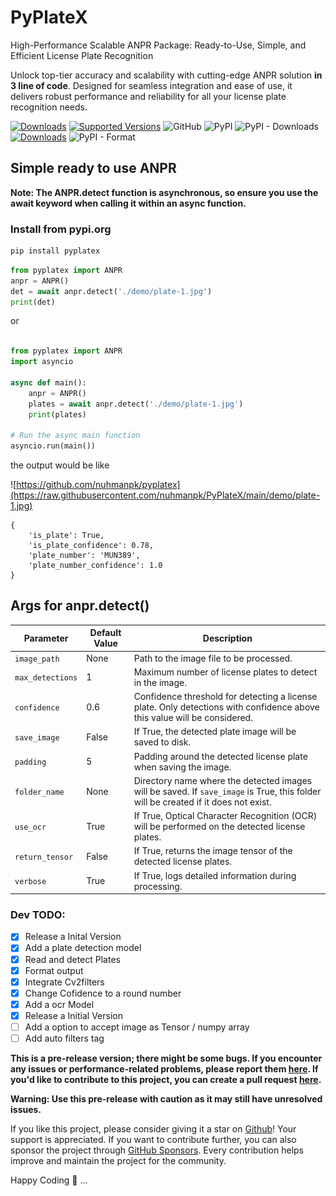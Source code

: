 # PyPlateX
High-Performance Scalable ANPR Package: Ready-to-Use, Simple, and Efficient License Plate Recognition

Unlock top-tier accuracy and scalability with cutting-edge ANPR solution **in 3 line of code**. Designed for seamless integration and ease of use, it delivers robust performance and reliability for all your license plate recognition needs.


[![Downloads](https://static.pepy.tech/personalized-badge/pyplatex?period=total&units=abbreviation&left_color=grey&right_color=yellow&left_text=Total-Downloads)](https://pepy.tech/project/pyplatex)
[![Supported Versions](https://img.shields.io/pypi/pyversions/pyplatex.svg)](https://pypi.org/project/pyplatex)
![GitHub](https://img.shields.io/github/license/nuhmanpk/pyplatex)
![PyPI](https://img.shields.io/pypi/v/pyplatex)
![PyPI - Downloads](https://img.shields.io/pypi/dm/pyplatex)
[![Downloads](https://static.pepy.tech/personalized-badge/pyplatex?period=week&units=international_system&left_color=grey&right_color=brightgreen&left_text=Downloads/Week)](https://pepy.tech/project/pyplatex)
![PyPI - Format](https://img.shields.io/pypi/format/pyplatex)

## Simple ready to use ANPR 

**Note: The ANPR.detect function is asynchronous, so ensure you use the await keyword when calling it within an async function.**

### Install from pypi.org

```sh
pip install pyplatex
```

```py
from pyplatex import ANPR
anpr = ANPR()
det = await anpr.detect('./demo/plate-1.jpg')
print(det)
```
or

```py

from pyplatex import ANPR
import asyncio

async def main():
    anpr = ANPR()
    plates = await anpr.detect('./demo/plate-1.jpg')
    print(plates)

# Run the async main function
asyncio.run(main())

```
the output would be like

![https://github.com/nuhmanpk/pyplatex](https://raw.githubusercontent.com/nuhmanpk/PyPlateX/main/demo/plate-1.jpg)

```
{
    'is_plate': True, 
    'is_plate_confidence': 0.78, 
    'plate_number': 'MUN389', 
    'plate_number_confidence': 1.0
}
```
## Args for anpr.detect()

| Parameter        | Default Value | Description                                                                                   |
|------------------|---------------|-----------------------------------------------------------------------------------------------|
| `image_path`     | None          | Path to the image file to be processed.                                                       |
| `max_detections` | 1             | Maximum number of license plates to detect in the image.                                       |
| `confidence`     | 0.6           | Confidence threshold for detecting a license plate. Only detections with confidence above this value will be considered. |
| `save_image`     | False         | If True, the detected plate image will be saved to disk.                                        |
| `padding`        | 5             | Padding around the detected license plate when saving the image.                              |
| `folder_name`    | None          | Directory name where the detected images will be saved. If `save_image` is True, this folder will be created if it does not exist. |
| `use_ocr`        | True          | If True, Optical Character Recognition (OCR) will be performed on the detected license plates. |
| `return_tensor`  | False         | If True, returns the image tensor of the detected license plates.                              |
| `verbose`        | True          | If True, logs detailed information during processing.                                          |



### Dev TODO:
- [x] Release a Inital Version
- [x] Add a plate detection model
- [x] Read and detect Plates
- [x] Format output
- [x] Integrate Cv2filters
- [x] Change Cofidence to a round number
- [x] Add a ocr Model
- [x] Release a Initial Version
- [ ] Add a option to accept image as Tensor / numpy array
- [ ] Add auto filters tag
<!-- [ ] -->

**This is a pre-release version; there might be some bugs. If you encounter any issues or performance-related problems, please report them [here](https://github.com/nuhmanpk/pyplatex/issues). If you'd like to contribute to this project, you can create a pull request [here](https://github.com/nuhmanpk/pyplatex/pulls).**

**Warning: Use this pre-release with caution as it may still have unresolved issues.**

If you like this project, please consider giving it a star on [Github](https://github.com/nuhmanpk/pyplatex)! Your support is appreciated. If you want to contribute further, you can also sponsor the project through [GitHub Sponsors](https://github.com/sponsors/nuhmanpk). Every contribution helps improve and maintain the project for the community.

Happy Coding 🚀 ...

